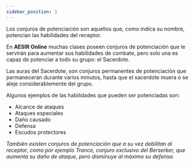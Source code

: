 ```yaml
---
sidebar_position: 3
---
```


Los conjuros de potenciación son aquellos que, como indica su nombre, potencian las habilidades del receptor.

En **AESIR Online** muchas clases poseen conjuros de potenciación que le servirán para aumentar sus habilidades de combate, pero solo una es capaz de potenciar a todo su grupo: el Sacerdote.

Las auras del Sacerdote, son conjuros permanentes de potenciación que permanecerán durante varios minutos, hasta que el sacerdote muera o se aleje considerablemente del grupo.

Algunos ejemplos de las habilidades que pueden ser potenciadas son:

  -	Alcance de ataques
  -	Ataques especiales
  -	Daño causado
  -	Defensa
  -	Escudos protectores

*También existen conjuros de potenciación que a su vez debilitan al receptor, como por ejemplo Trance, conjuro exclusivo del Berserker, que aumenta su daño de ataque, pero disminuye al máximo su defensa.*
